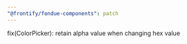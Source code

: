 ```yaml
---
"@frontify/fondue-components": patch
---
```


fix(ColorPicker): retain alpha value when changing hex value
